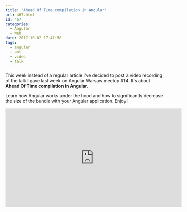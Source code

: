 ```yaml
---
title: 'Ahead Of Time compilation in Angular'
url: 467.html
id: 467
categories:
  - Angular
  - Web
date: 2017-10-02 17:47:58
tags:
  - angular
  - aot
  - video
  - talk
---
```


This week instead of a regular article I've decided to post a video recording of the talk I gave last week on Angular Warsaw meetup #14. It's about **Ahead Of Time compilation in Angular**. 

Learn how Angular works under the hood and how to significantly decrease the size of the bundle with your Angular application. Enjoy! 

<iframe width="560" height="315" src="https://www.youtube.com/embed/OLfja3F0-tk" frameborder="0" allow="accelerometer; autoplay; encrypted-media; gyroscope; picture-in-picture" allowfullscreen></iframe>
